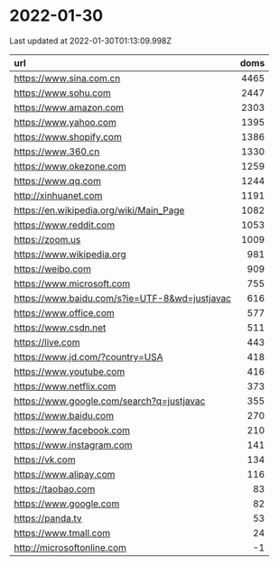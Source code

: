 # 2022-01-30

<!-- BEGIN -->
Last updated at 2022-01-30T01:13:09.998Z

url | doms
:- | -:
https://www.sina.com.cn | 4465
https://www.sohu.com | 2447
https://www.amazon.com | 2303
https://www.yahoo.com | 1395
https://www.shopify.com | 1386
https://www.360.cn | 1330
https://www.okezone.com | 1259
https://www.qq.com | 1244
http://xinhuanet.com | 1191
https://en.wikipedia.org/wiki/Main_Page | 1082
https://www.reddit.com | 1053
https://zoom.us | 1009
https://www.wikipedia.org | 981
https://weibo.com | 909
https://www.microsoft.com | 755
https://www.baidu.com/s?ie=UTF-8&wd=justjavac | 616
https://www.office.com | 577
https://www.csdn.net | 511
https://live.com | 443
https://www.jd.com/?country=USA | 418
https://www.youtube.com | 416
https://www.netflix.com | 373
https://www.google.com/search?q=justjavac | 355
https://www.baidu.com | 270
https://www.facebook.com | 210
https://www.instagram.com | 141
https://vk.com | 134
https://www.alipay.com | 116
https://taobao.com | 83
https://www.google.com | 82
https://panda.tv | 53
https://www.tmall.com | 24
http://microsoftonline.com | -1
<!-- END -->
